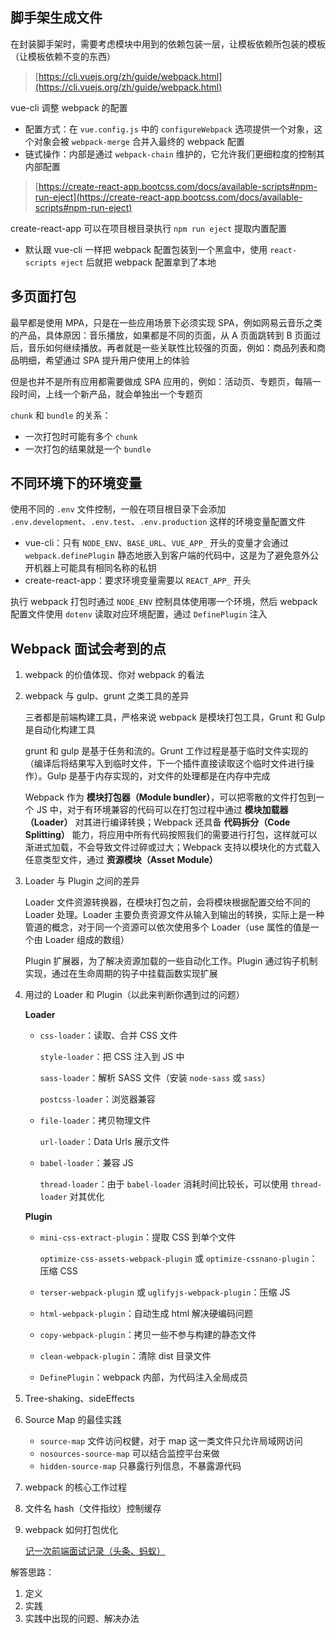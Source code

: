 ## 脚手架生成文件

在封装脚手架时，需要考虑模块中用到的依赖包装一层，让模板依赖所包装的模板（让模板依赖不变的东西）

> [https://cli.vuejs.org/zh/guide/webpack.html](https://cli.vuejs.org/zh/guide/webpack.html)

vue-cli 调整 webpack 的配置

- 配置方式：在 `vue.config.js` 中的 `configureWebpack` 选项提供一个对象，这个对象会被 `webpack-merge` 合并入最终的 webpack 配置
- 链式操作：内部是通过 `webpack-chain` 维护的，它允许我们更细粒度的控制其内部配置

> [https://create-react-app.bootcss.com/docs/available-scripts#npm-run-eject](https://create-react-app.bootcss.com/docs/available-scripts#npm-run-eject)

create-react-app 可以在项目根目录执行 `npm run eject` 提取内置配置

- 默认跟 vue-cli 一样把 webpack 配置包装到一个黑盒中，使用 `react-scripts eject` 后就把 webpack 配置拿到了本地

## 多页面打包

最早都是使用 MPA，只是在一些应用场景下必须实现 SPA，例如网易云音乐之类的产品，具体原因：音乐播放，如果都是不同的页面，从 A 页面跳转到 B 页面过后，音乐如何继续播放。再者就是一些关联性比较强的页面，例如：商品列表和商品明细，希望通过 SPA 提升用户使用上的体验

但是也并不是所有应用都需要做成 SPA 应用的，例如：活动页、专题页，每隔一段时间，上线一个新产品，就会单独出一个专题页

`chunk` 和 `bundle` 的关系：

- 一次打包时可能有多个 `chunk`
- 一次打包的结果就是一个 `bundle`

## 不同环境下的环境变量

使用不同的 `.env` 文件控制，一般在项目根目录下会添加 `.env.development`、`.env.test`、`.env.production` 这样的环境变量配置文件

- vue-cli：只有 `NODE_ENV`、`BASE_URL`、`VUE_APP_` 开头的变量才会通过 `webpack.definePlugin` 静态地嵌入到客户端的代码中，这是为了避免意外公开机器上可能具有相同名称的私钥
- create-react-app：要求环境变量需要以 `REACT_APP_` 开头

执行 webpack 打包时通过 `NODE_ENV` 控制具体使用哪一个环境，然后 webpack 配置文件使用 `dotenv` 读取对应环境配置，通过 `DefinePlugin` 注入

## Webpack 面试会考到的点

1. webpack 的价值体现、你对 webpack 的看法

2. webpack 与 gulp、grunt 之类工具的差异

   三者都是前端构建工具，严格来说 webpack 是模块打包工具，Grunt 和 Gulp 是自动化构建工具

   grunt 和 gulp 是基于任务和流的。Grunt 工作过程是基于临时文件实现的（编译后将结果写入到临时文件，下一个插件直接读取这个临时文件进行操作）。Gulp 是基于内存实现的，对文件的处理都是在内存中完成

   Webpack 作为 **模块打包器（Module bundler）**，可以把零散的文件打包到一个 JS 中，对于有环境兼容的代码可以在打包过程中通过 **模块加载器（Loader）** 对其进行编译转换；Webpack 还具备 **代码拆分（Code Splitting）** 能力，将应用中所有代码按照我们的需要进行打包，这样就可以渐进式加载，不会导致文件过碎或过大；Webpack 支持以模块化的方式载入任意类型文件，通过 **资源模块（Asset Module）**

3. Loader 与 Plugin 之间的差异

   Loader 文件资源转换器，在模块打包之前，会将模块根据配置交给不同的 Loader 处理。Loader 主要负责资源文件从输入到输出的转换，实际上是一种管道的概念，对于同一个资源可以依次使用多个 Loader（use 属性的值是一个由 Loader 组成的数组）

   Plugin 扩展器，为了解决资源加载的一些自动化工作。Plugin 通过钩子机制实现，通过在生命周期的钩子中挂载函数实现扩展

4. 用过的 Loader 和 Plugin（以此来判断你遇到过的问题）

   **Loader**

   - `css-loader`：读取、合并 CSS 文件

     `style-loader`：把 CSS 注入到 JS 中

     `sass-loader`：解析 SASS 文件（安装 `node-sass` 或 `sass`）

     `postcss-loader`：浏览器兼容

   - `file-loader`：拷贝物理文件

     `url-loader`：Data Urls 展示文件

   - `babel-loader`：兼容 JS

     `thread-loader`：由于 `babel-loader` 消耗时间比较长，可以使用 `thread-loader` 对其优化

   **Plugin**

   - `mini-css-extract-plugin`：提取 CSS 到单个文件

     `optimize-css-assets-webpack-plugin` 或 `optimize-cssnano-plugin`：压缩 CSS

   - `terser-webpack-plugin` 或 `uglifyjs-webpack-plugin`：压缩 JS

   - `html-webpack-plugin`：自动生成 html 解决硬编码问题

   - `copy-webpack-plugin`：拷贝一些不参与构建的静态文件

   - `clean-webpack-plugin`：清除 dist 目录文件

   - `DefinePlugin`：webpack 内部，为代码注入全局成员

5. Tree-shaking、sideEffects

6. Source Map 的最佳实践

   - `source-map` 文件访问权健，对于 map 这一类文件只允许局域网访问
   - `nosources-source-map` 可以结合监控平台来做
   - `hidden-source-map` 只暴露行列信息，不暴露源代码

7. webpack 的核心工作过程

8. 文件名 hash（文件指纹）控制缓存

9. webpack 如何打包优化

   [记一次前端面试记录（头条、蚂蚁）](https://juejin.cn/post/6844904138359193608#heading-2)

解答思路：

1. 定义
2. 实践
3. 实践中出现的问题、解决办法